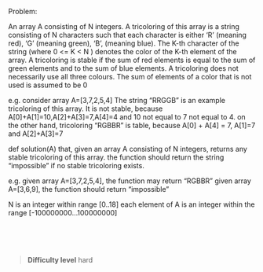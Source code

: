 Problem:

An array A consisting of N integers. A tricoloring of this array is a string consisting of N characters such that each character is either ‘R’ (meaning red), ‘G’ (meaning green), ‘B’, (meaning blue). The K-th character of the string (where 0 <= K < N ) denotes the color of the K-th element of the array. A tricoloring is stable if the sum of red elements is equal to the sum of green elements and to the sum of blue elements. A tricoloring does not necessarily use all three colours. The sum of elements of a color that is not used is assumed to be 0

e.g. consider array A=[3,7,2,5,4]
The string “RRGGB” is an example tricoloring of this array. It is not stable, because A[0]+A[1]=10,A[2]+A[3]=7,A[4]=4 and 10 not equal to 7 not equal to 4. on the other hand, tricoloring “RGBBR” is table, because A[0] + A[4] = 7, A[1]=7 and A[2]+A[3]=7

def solution(A) that, given an array A consisting of N integers, returns any stable tricoloring of this array. the function should return the string “impossible” if no stable tricoloring exists.

e.g. given array A=[3,7,2,5,4], the function may return “RGBBR”
given array A=[3,6,9], the function should return “impossible”

N is an integer within range [0..18]
each element of A is an integer within the range [-100000000…100000000]


<br><br><br>

> **Difficulty level**
> hard



